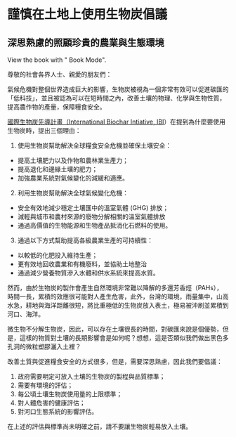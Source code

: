 # 謹慎在土地上使用生物炭倡議
## 深思熟慮的照顧珍貴的農業與生態環境
View the book with "<i class="fa fa-book fa-fw"></i> Book Mode".

尊敬的社會各界人士、親愛的朋友們：

氣候危機對整個世界造成巨大的影響，生物炭被視為一個非常有效可以促進碳匯的「低科技」，並且被認為可以在短時間之內，改善土壤的物理、化學與生物性質，提高農作物的產量，保障糧食安全。

[國際生物炭先導計畫（International Biochar Intiative, IBI](https://biochar-international.org/about-ibi/)）在提到為什麼要使用生物炭時，提出三個理由：
1. 使用生物炭幫助解決全球糧食安全危機並確保土壤安全：
* 提高土壤肥力以及作物和農林業生產力；
* 提高退化和邊緣土壤的肥力；
* 加強農業系統對氣候變化的減緩和適應。
2. 利用生物炭幫助解決全球氣候變化危機：
* 安全有效地減少穩定土壤匯中的溫室氣體 (GHG) 排放；
* 減輕與城市和農村來源的廢物分解相關的溫室氣體排放
* 通過高價值的生物能源和生物產品抵消化石燃料的使用。
3. 通過以下方式幫助提高各級農業生產的可持續性：
* 以較低的化肥投入維持生產；
* 更有效地回收農業和有機廢料，並協助土地整治
* 通過減少營養物質滲入水體和供水系統來提高水質。

然而，由於生物炭的製作會產生自然環境非常難以降解的多還芳香烴（PAHs），時間一長，累積的效應很可能對人產生危害，此外，台灣的環境，雨量集中，山高水急，耕地與海洋距離很短，將比重極低的生物炭放入表土，極易被沖刷並累積到河口、海洋。

微生物不分解生物炭，因此，可以存在土壤很長的時間，對碳匯來說是個優勢，但是，這樣的物質對土壤的長期影響會是如何呢？想想，這是否類似我們做出黑色多孔洞的微粒塑膠灑入土裡？

改善土質與促進糧食安全的方式很多，但是，需要深思熟慮，因此我們要倡議：

1. 政府需要明定可放入土壤的生物炭的製程與品質標準；
1. 需要有環境的評估；
1. 每公頃土壤生物炭使用量的上限標準；
1. 對人體危害的健康評估；
1. 對河口生態系統的影響評估。

在上述的評估與標準尚未明確之前，請不要讓生物炭輕易放入土壤。

